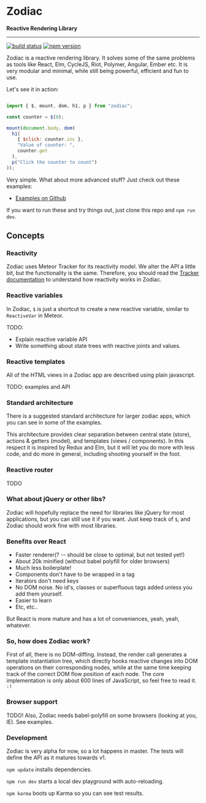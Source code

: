
# Zodiac

**Reactive Rendering Library**

---

[![build status](https://img.shields.io/travis/jbe/zodiac/master.svg?style=flat-square)](https://travis-ci.org/jbe/zodiac)
[![npm version](https://img.shields.io/npm/v/zodiac.svg?style=flat-square)](https://www.npmjs.com/package/zodiac)


Zodiac is a reactive rendering library. It solves some of the same problems as tools like React, Elm, CycleJS, Riot, Polymer, Angular, Ember etc. It is very modular and minimal, while still being powerful, efficient and fun to use.

Let's see it in action:

```javascript

import { $, mount, dom, h1, p } from "zodiac";

const counter = $(0);

mount(document.body, dom(
  h1(
    { $click: counter.inc },
    "Value of counter: ",
    counter.get
  ),
  p("Click the counter to count")
));

```

Very simple. What about more advanced stuff? Just check out these examples:

- [Examples on Github](examples)

If you want to run these and try things out, just clone this repo and `npm run dev`.

## Concepts

### Reactivity

Zodiac uses Meteor Tracker for its reactivity model. We alter the API a little bit, but the functionality is the same. Therefore, you should read the [Tracker documentation](https://github.com/meteor/docs/blob/version-NEXT/long-form/tracker-manual.md) to understand how reactivity works in Zodiac.

### Reactive variables

In Zodiac, `$` is just a shortcut to create a new reactive variable, similar to `ReactiveVar` in Meteor.

TODO:

- Explain reactive variable API
- Write something about state trees with reactive joints and values.

### Reactive templates

All of the HTML views in a Zodiac app are described using plain javascript.

TODO: examples and API

### Standard architecture

There is a suggested standard architecture for larger zodiac apps, which you can see in some of the examples.

This architecture provides clear separation between central state (store), actions & getters (model), and templates (views / components). In this respect it is inspired by Redux and Elm, but it will let you do more with less code, and do more in general, including shooting yourself in the foot.

### Reactive router

TODO

### What about jQuery or other libs?

Zodiac will hopefully replace the need for libraries like jQuery for most applications, but you can still use it if you want. Just keep track of `$`, and Zodiac should work fine with most libraries.

### Benefits over React

- Faster renderer(? -- should be close to optimal, but not tested yet!)
- About 20k minified (without babel polyfill for older browsers)
- Much less boilerplate!
- Components don't have to be wrapped in a tag
- Iterators don't need keys
- No DOM noise. No id's, classes or superfluous tags added unless you add them yourself.
- Easier to learn
- Etc, etc..

But React is more mature and has a lot of conveniences, yeah, yeah, whatever.

### So, how does Zodiac work?

First of all, there is no DOM-diffing. Instead, the render call generates a template instantiation tree, which directly hooks reactive changes into DOM operations on their corresponding nodes, while at the same time keeping track of the correct DOM flow position of each node. The core implementation is only about 600 lines of JavaScript, so feel free to read it. `:)`
 
### Browser support

TODO! Also, Zodiac needs babel-polyfill on some browsers (looking at you, IE). See examples.

### Development

Zodiac is very alpha for now, so a lot happens in master. The tests will define the API as it matures towards v1.

`npm update` installs dependencies.

`npm run dev` starts a local dev playground with auto-reloading.

`npm karma` boots up Karma so you can see test results.
